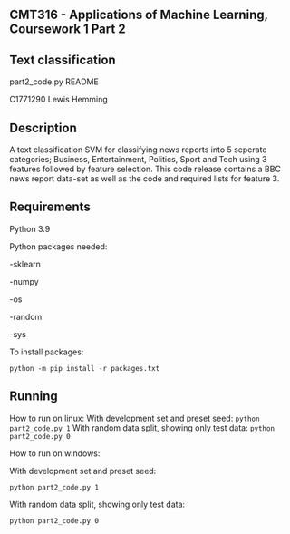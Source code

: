 CMT316 - Applications of Machine Learning, Coursework 1 Part 2
------------------------------------------------------------------------------
Text classification
------------------------------------------------------------------------------
part2_code.py README

C1771290
Lewis Hemming

Description
------------------------------------------------------------------------------
A text classification SVM for classifying news reports into 5 seperate categories;
Business, Entertainment, Politics, Sport and Tech
using 3 features followed by feature selection. This code release contains a BBC news report data-set as well as the code and required lists for feature 3.

Requirements
------------------------------------------------------------------------------
Python 3.9

Python packages needed:

-sklearn

-numpy

-os

-random

-sys

To install packages:

```python -m pip install -r packages.txt```

Running
------------------------------------------------------------------------------
How to run on linux:
  With development set and preset seed:
```python part2_code.py 1```
  With random data split, showing only test data:
```python part2_code.py 0``` 

How to run on windows: 

  With development set and preset seed:
  
```python part2_code.py 1```

  With random data split, showing only test data:
  
```python part2_code.py 0``` 
